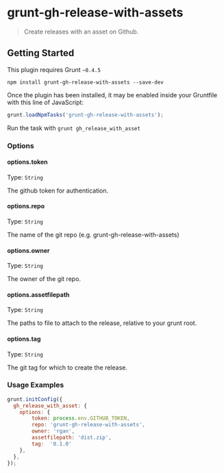 # grunt-gh-release-with-assets

> Create releases with an asset on Github.

## Getting Started
This plugin requires Grunt `~0.4.5`

```shell
npm install grunt-gh-release-with-assets --save-dev
```

Once the plugin has been installed, it may be enabled inside your Gruntfile with this line of JavaScript:

```js
grunt.loadNpmTasks('grunt-gh-release-with-assets');
```

Run the task with ```grunt gh_release_with_asset```

### Options

#### options.token
Type: `String`

The github token for authentication.

#### options.repo
Type: `String`

The name of the git repo (e.g. grunt-gh-release-with-assets)

#### options.owner
Type: `String`

The owner of the git repo.

#### options.assetfilepath
Type: `String`

The paths to file to attach to the release, relative to your grunt root.

#### options.tag
Type: `String`

The git tag for which to create the release.

### Usage Examples

```js
grunt.initConfig({
  gh_release_with_asset: {
    options: {
        token: process.env.GITHUB_TOKEN,
        repo: 'grunt-gh-release-with-assets',
        owner: 'rgan',
        assetfilepath: 'dist.zip',
        tag:  '0.1.0'
    },
  },
});
```
